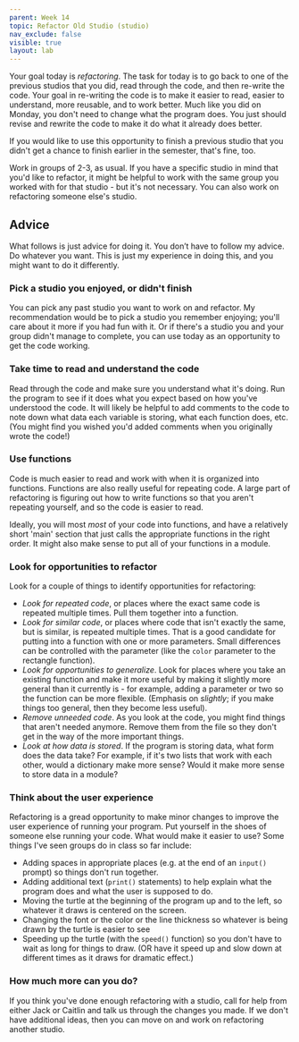 ```yaml
---
parent: Week 14
topic: Refactor Old Studio (studio)
nav_exclude: false
visible: true
layout: lab
---
```


Your goal today is *refactoring*. The task for today is to go back to one of the previous studios that you did, read through the code, and then re-write the code. Your goal in re-writing the code is to make it easier to read, easier to understand, more reusable, and to work better. Much like you did on Monday, you don't need to change what the program does. You just should revise and rewrite the code to make it do what it already does better.

If you would like to use this opportunity to finish a previous studio that you didn't get a chance to finish earlier in the semester, that's fine, too.

Work in groups of 2-3, as usual. If you have a specific studio in mind that you'd like to refactor, it might be helpful to work with the same group you worked with for that studio - but it's not necessary. You can also work on refactoring someone else's studio.

## Advice

What follows is just advice for doing it. You don’t have to follow my advice. Do whatever you want. This is just my experience in doing this, and you might want to do it differently.

### Pick a studio you enjoyed, or didn't finish

You can pick any past studio you want to work on and refactor. My recommendation would be to pick a studio you remember enjoying; you'll care about it more if you had fun with it. Or if there's a studio you and your group didn't manage to complete, you can use today as an opportunity to get the code working.

### Take time to read and understand the code

Read through the code and make sure you understand what it's doing. Run the program to see if it does what you expect based on how you've understood the code. It will likely be helpful to add comments to the code to note down what data each variable is storing, what each function does, etc. (You might find you wished you'd added comments when you originally wrote the code!)

### Use functions

Code is much easier to read and work with when it is organized into functions. Functions are also really useful for repeating code. A large part of refactoring is figuring out how to write functions so that you aren't repeating yourself, and so the code is easier to read.

Ideally, you will most *most* of your code into functions, and have a relatively short 'main' section that just calls the appropriate functions in the right order. It might also make sense to put all of your functions in a module.
<!-- 
### Use files to store data

One way to approach refactoring is to think about the data you're working with in the program and where the most efficient way to store that data would be. If you're working on a studio that uses *content* - like text-based data that comprises a story - it might make sense to save that data into files and then use Python to read the files in order to make use of the data. You can also [write text to a file](https://www.geeksforgeeks.org/writing-to-file-in-python/#), which might be useful for storing user input, for example. -->

### Look for opportunities to refactor

Look for a couple of things to identify opportunities for refactoring:

* *Look for repeated code*, or places where the exact same code is repeated multiple times. Pull them together into a function.
* *Look for similar code*, or places where code that isn't exactly the same, but is similar, is repeated multiple times. That is a good candidate for putting into a function with one or more parameters.  Small differences can be controlled with the parameter (like the `color` parameter to the rectangle function).
* *Look for opportunities to generalize*. Look for places where you take an existing function and make it more useful by making it slightly more general than it currently is - for example, adding a parameter or two so the function can be more flexible. (Emphasis on *slightly*; if you make things too general, then they become less useful).
* *Remove unneeded code*. As you look at the code, you might find things that aren't needed anymore. Remove them from the file so they don't get in the way of the more important things.
* *Look at how data is stored*. If the program is storing data, what form does the data take? For example, if it's two lists that work with each other, would a dictionary make more sense? Would it make more sense to store data in a module?

### Think about the user experience

Refactoring is a gread opportunity to make minor changes to improve the user experience of running your program. Put yourself in the shoes of someone else running your code. What would make it easier to use?  Some things I've seen groups do in class so far include:

* Adding spaces in appropriate places (e.g. at the end of an `input()` prompt) so things don't run together.
* Adding additional text (`print()` statements) to help explain what the program does and what the user is supposed to do.
* Moving the turtle at the beginning of the program up and to the left, so whatever it draws is centered on the screen.
* Changing the font or the color or the line thickness so whatever is being drawn by the turtle is easier to see
* Speeding up the turtle (with the `speed()` function) so you don't have to wait as long for things to draw. (OR have it speed up and slow down at different times as it draws for dramatic effect.)

### How much more can you do?

If you think you've done enough refactoring with a studio, call for help from either Jack or Caitlin and talk us through the changes you made. If we don't have additional ideas, then you can move on and work on refactoring another studio.
